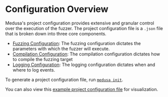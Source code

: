 # Configuration Overview

Medusa's project configuration provides extensive and granular control over the execution of the fuzzer. The project
configuration file is a `.json` file that is broken down into three core components.
* [Fuzzing Configuration](./fuzzing_config.md): The fuzzing configuration dictates the parameters with which the fuzzer will execute.
* [Compilation Configuration](./compilation_config.md): The compilation configuration dictates how to compile the fuzzing target
* [Logging Configuration](./logging_config.md): The logging configuration dictates when and where to log events.

To generate a project configuration file, run [`medusa init`](../cli/init.md).

You can also view this [example project configuration file](../static/medusa.json) for visualization.